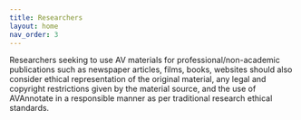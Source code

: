 ```yaml
---
title: Researchers
layout: home
nav_order: 3
---
```

Researchers seeking to use AV materials for professional/non-academic publications such as newspaper articles, films, books, websites should also consider ethical representation of the original material, any legal and copyright restrictions given by the material source, and the use of AVAnnotate in a responsible manner as per traditional research ethical standards. 
